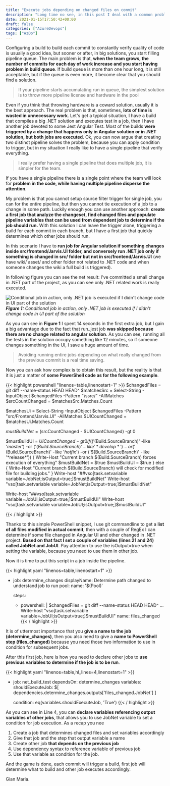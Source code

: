 ```yaml
---
title: "Execute jobs depending on changed files on commit"
description: "Long time no see, in this post I deal with a common problem, conditional job execution depending on file changed on the repository"
date: 2021-01-15T17:50:42+00:00
draft: false
categories: ["AzureDevops"]
tags: ["AzDo"]
---
```


Configuring a build to build each commit to constantly verify quality of code is usually a good idea, but sooner or after, in big solutions, you start filling pipeline queue. The main problem is that, **when the team grows, the number of commits for each day of work increase and you start having problem in build queue**. If build queue is more than one hour long, it is still acceptable, but if the queue is even more, it become clear that you should find a solution.

> If your pipeline starts accumulating run in queue, the simplest solution is to throw more pipeline license and hardware in the pool

Even if you think that throwing hardware is a coward solution, usually it is the best approach. The real problem is that, sometimes, **lots of time is wasted in unnecessary work**. Let's get a typical situation, I have a build that compiles a big .NET solution and executes test in a job, then I have another job devoted to some Jest Angular Test. Most of the builds **were triggered by a change that happens only in Angular solution or in .NET solution, but both jobs are executed**. Ok, you can now argue that creating two distinct pipeline solves the problem, because you can apply condition to trigger, but in my situation I really like to have a single pipeline that verify everything. 

> I really prefer having a single pipeline that does multiple job, it is simpler for the team.

If you have a single pipeline there is a single point where the team will look for **problem in the code, while having multiple pipeline disperse the attention**.

My problem is that you cannot setup source filter trigger for single job, you can for the entire pipeline, but then you cannot tie execution of a job to a change in some path. Luckily enough you can use another approach: **create a first job that analyze the changeset, find changed files and populate pipeline variables that can be used from dependent job to determine if the job should run.** With this solution I can leave the trigger alone, triggering a build for each commit in each branch, but I have a first job that quickly determines which other jobs should run.

In this scenario I have to **run job for Angular solution if something changes inside src/frontend/Jarvis.UI folder, and conversely run .NET job only if something is changed in src/ folder but not in src/frontend/Jarvis.UI** (we have wiki/ asset/ and other folder not related to .NET code and when someone changes the wiki a full build is triggered).

In following figure you can see the net result: I've committed a small change in .NET part of the project, as you can see only .NET related work is really executed.

![Conditional job in action, only .NET job is executed if I didn't change code in UI part of the solution](../images/conditional-job-in-action.png)
***Figure 1:*** *Conditional job in action, only .NET job is executed if I didn't change code in UI part of the solution*

As you can see in **Figure 1** I spent 14 seconds in the first extra job, but I gain a big advantage due to the fact that run_jest job **was skipped because there are no change related to angular solution**. As you can see, running all the tests in the solution occupy something like 12 minutes, so if someone changes something in the UI, I save a huge amount of time.

> Avoiding running entire jobs depending on what really changed from the previous commit is a real time saving.

Now you can ask how complex is to obtain this result, but the reality is that it is just a matter of **some PowerShell code as for the following example**.

{{< highlight powershell "linenos=table,linenostart=1" >}}
$changedFiles = git diff --name-status HEAD HEAD^
$matchesSrc = Select-String -InputObject $changedFiles -Pattern "\ssrc/" -AllMatches
$srcCountChanged = $matchesSrc.Matches.Count

$matchesUi = Select-String -InputObject $changedFiles -Pattern "src/Frontend/Jarvis.UI" -AllMatches
$UICountChanged = $matchesUi.Matches.Count

$mustBuildNet = ($srcCountChanged - $UICountChanged) -gt 0

$mustBuildUI = $UICountChanged -gt 0
if ( ('$(Build.SourceBranch)' -like '*master*') -or ('$(Build.SourceBranch)' -like '*develop*') -or ('$(Build.SourceBranch)' -like '*hotfix*') -or ('$(Build.SourceBranch)' -like '*release*'))
{
  Write-Host "Current branch $(Build.SourceBranch) forces execution of everything"
  $mustBuildNet = $true
  $mustBuildUI = $true
}
else
{
  Write-Host "Current branch $(Build.SourceBranch) will check for modified file for building jobs."
}
Write-host "##vso[task.setvariable variable=JobNet;isOutput=true;]$mustBuildNet"
Write-host "vso[task.setvariable variable=JobNet;isOutput=true;]$mustBuildNet"

Write-host "##vso[task.setvariable variable=JobUI;isOutput=true;]$mustBuildUI"
Write-host "vso[task.setvariable variable=JobUI;isOutput=true;]$mustBuildUI"
     
{{< / highlight >}}

Thanks to this simple PowerShell snippet, I use git commandline to get a **list of all files modified in actual commit**, then with a couple of RegEx I can determine if some file changed in Angular UI and other changed in .NET project. **Based on that fact I set a couple of variables (lines 21 and 24) called JobNet and JobUI**. Pay attention to use the isOutput=true when setting the variable, because you need to use them in other job.

Now it is time to put this script in a job inside the pipeline.

{{< highlight yaml "linenos=table,linenostart=1" >}}
- job: determine_changes
  displayName: Determine path changed to understand job to run
  pool:
    name: '$(Pool)'
  
  steps:
    - powershell: |
        $changedFiles = git diff --name-status HEAD HEAD^
        ...
        Write-host "vso[task.setvariable variable=JobUI;isOutput=true;]$mustBuildUI"
      name: files_changed
{{< / highlight >}}

It is of uttermost importance that you **give a name to the job (determine_changes)**, then you also need to give a **name to PowerShell step (files_changed)** because you need those two information to use in condition for subsequent jobs.

After this first job, here is how you need to declare other jobs to **use previous variables to determine if the job is to be run**.

{{< highlight yaml "linenos=table,hl_lines=4,linenostart=1" >}}
- job: net_build_test
  dependsOn: determine_changes
  variables: 
    shouldExecuteJob: $[ dependencies.determine_changes.outputs['files_changed.JobNet'] ]

  condition: eq(variables.shouldExecuteJob, 'True')
{{< / highlight >}}

As you can see in Line 4, you can **declare variables referencing output variables of other jobs**, that allows you to use JobNet variable to set a condition for job execution. As a recap you nee

1. Create a job that determines changed files and set variables accordingly
1. Give that job and the step that output variable a name
1. Create other job **that depends on the previous job**
1. Use dependency syntax to reference variable of previous job
1. Use that variable as condition for the job.

And the game is done, each commit will trigger a build, first job will determine what to build and other job executes accordingly.

Gian Maria.
